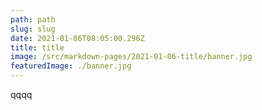 ```yaml
---
path: path
slug: slug
date: 2021-01-06T08:05:00.296Z
title: title
image: /src/markdown-pages/2021-01-06-title/banner.jpg
featuredImage: ./banner.jpg
---
```

qqqq